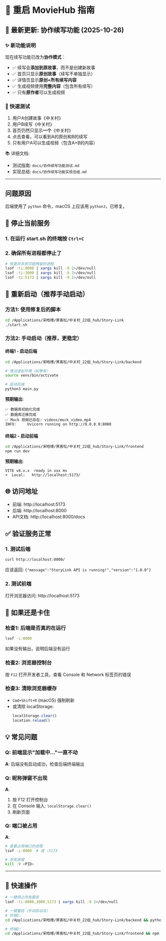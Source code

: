 # 🔄 重启 MovieHub 指南

## 🎉 最新更新: 协作续写功能 (2025-10-26)

### ✨ 新功能说明

现在续写功能已改为**协作模式**：

- ✅ 续写会**添加到原故事**，而不是创建新故事
- ✅ 首页只显示**原创故事**（续写不单独显示）
- ✅ 详情页显示**原创+所有续写内容**
- ✅ 生成视频使用**完整内容**（包含所有续写）
- ✅ 只有**原作者**可以生成视频

### 📖 快速测试

1. 用户A创建故事《中关村》
2. 用户B续写《中关村》
3. 首页仍然只显示**一个**《中关村》
4. 点击查看，可以看到A的原创和B的续写
5. 只有用户A可以生成视频（包含A+B的内容）

📚 详细文档:
- 测试指南: `docs/协作续写功能测试.md`
- 实现总结: `docs/协作续写功能实现总结.md`

---

## 问题原因
后端使用了 `python` 命令，macOS 上应该用 `python3`，已修复。

## 🛑 停止当前服务

### 1. 在运行 start.sh 的终端按 `Ctrl+C`

### 2. 确保所有进程都停止了
```bash
# 检查并杀死可能残留的进程
lsof -ti:8000 | xargs kill -9 2>/dev/null
lsof -ti:3000 | xargs kill -9 2>/dev/null
lsof -ti:5173 | xargs kill -9 2>/dev/null
```

## 🚀 重新启动（推荐手动启动）

### 方法1: 使用修复后的脚本
```bash
cd /Applications/宋晗搏/黑客松/中关村_22组_hub/Story-Link
./start.sh
```

### 方法2: 手动启动（推荐，更稳定）

#### 终端1 - 启动后端
```bash
cd /Applications/宋晗搏/黑客松/中关村_22组_hub/Story-Link/backend

# 激活虚拟环境（如果有）
source venv/bin/activate

# 启动后端
python3 main.py
```

**预期输出**:
```
✅ 数据库初始化完成
✅ 数据库迁移完成
✅ Mock 视频已存在: videos/mock_video.mp4
INFO:     Uvicorn running on http://0.0.0.0:8000
```

#### 终端2 - 启动前端
```bash
cd /Applications/宋晗搏/黑客松/中关村_22组_hub/Story-Link/frontend
npm run dev
```

**预期输出**:
```
VITE v6.x.x  ready in xxx ms
➜  Local:   http://localhost:5173/
```

## 🌐 访问地址

- 前端: http://localhost:5173
- 后端: http://localhost:8000
- API文档: http://localhost:8000/docs

## ✅ 验证服务正常

### 1. 测试后端
```bash
curl http://localhost:8000/
```
应该返回: `{"message":"StoryLink API is running!","version":"1.0.0"}`

### 2. 测试前端
打开浏览器访问: http://localhost:5173

## 🐛 如果还是卡住

### 检查1: 后端是否真的在运行
```bash
lsof -i:8000
```
如果没有输出，说明后端没有运行

### 检查2: 浏览器控制台
按 `F12` 打开开发者工具，查看 Console 和 Network 标签页的错误

### 检查3: 清除浏览器缓存
- `Cmd+Shift+R` (macOS) 强制刷新
- 或清除 localStorage: 
  ```javascript
  localStorage.clear()
  location.reload()
  ```

## 💡 常见问题

### Q: 前端显示"加载中..."一直不动
**A**: 后端没有启动成功，检查后端终端输出

### Q: 昵称弹窗不出现
**A**: 
1. 按 F12 打开控制台
2. 在 Console 输入: `localStorage.clear()`
3. 刷新页面

### Q: 端口被占用
**A**: 
```bash
# 查看占用端口的进程
lsof -i:8000  # 或 :5173

# 杀死进程
kill -9 <PID>
```

---

## 🎯 快速操作

```bash
# 一键停止所有服务
lsof -ti:8000,3000,5173 | xargs kill -9 2>/dev/null

# 一键重启（手动启动法）
# 终端1:
cd /Applications/宋晗搏/黑客松/中关村_22组_hub/Story-Link/backend && python3 main.py

# 终端2:
cd /Applications/宋晗搏/黑客松/中关村_22组_hub/Story-Link/frontend && npm run dev
```

